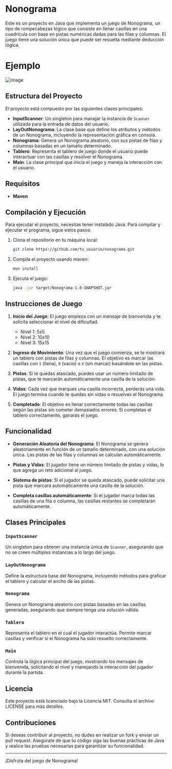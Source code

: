 # Nonograma

Este es un proyecto en Java que implementa un juego de Nonograma, un tipo de rompecabezas lógico que consiste en llenar casillas en una cuadrícula con base en pistas numéricas dadas para las filas y columnas. El juego tiene una solución única que puede ser resuelta mediante deducción lógica.

# Ejemplo

![image](https://github.com/user-attachments/assets/621ef685-ba9a-4b24-8a4f-42eb16f7a2ae)

## Estructura del Proyecto

El proyecto está compuesto por las siguientes clases principales:

- **InputScanner**: Un singleton para manejar la instancia de `Scanner` utilizada para la entrada de datos del usuario.
- **LayOutNonograma**: La clase base que define los atributos y métodos de un Nonograma, incluyendo la representación gráfica en consola.
- **Nonograma**: Genera un Nonograma aleatorio, con sus pistas de filas y columnas basadas en un tamaño determinado.
- **Tablero**: Representa el tablero de juego donde el usuario puede interactuar con las casillas y resolver el Nonograma.
- **Main**: La clase principal que inicia el juego y maneja la interacción con el usuario.

## Requisitos

- **Maven**

## Compilación y Ejecución

Para ejecutar el proyecto, necesitas tener instalado Java. Para compilar y ejecutar el programa, sigue estos pasos:

1. Clona el repositorio en tu máquina local:
    ```bash
    git clone https://github.com/tu_usuario/nonograma.git
    ```

2. Compila el proyecto usando maven:
    ```bash
    mvn install
    ```

3. Ejecuta el juego:
    ```bash
    java -jar target/Nonograma-1.0-SNAPSHOT.jar
    ```

## Instrucciones de Juego

1. **Inicio del Juego**: El juego empieza con un mensaje de bienvenida y te solicita seleccionar el nivel de dificultad.
    - Nivel 1: 5x5
    - Nivel 2: 10x10
    - Nivel 3: 15x15

2. **Ingreso de Movimiento**: Una vez que el juego comienza, se te mostrará un tablero con pistas de filas y columnas. El objetivo es marcar las casillas con `1` (llena), `0` (vacío) o `X` (sin marcar) basándote en las pistas.

3. **Pistas**: Si te quedas atascado, puedes usar un número limitado de pistas, que te marcarán automáticamente una casilla de la solución.

4. **Vidas**: Cada vez que marques una casilla incorrecta, perderás una vida. El juego termina cuando te quedas sin vidas o resuelves el Nonograma.

5. **Completado**: El objetivo es llenar correctamente todas las casillas según las pistas sin cometer demasiados errores. Si completas el tablero correctamente, ganarás el juego.

## Funcionalidad

- **Generación Aleatoria del Nonograma**: El Nonograma se genera aleatoriamente en función de un tamaño determinado, con una solución única. Las pistas de las filas y columnas se calculan automáticamente.

- **Pistas y Vidas**: El jugador tiene un número limitado de pistas y vidas, lo que agrega un reto adicional al juego.

- **Sistema de pistas**: Si el jugador se queda atascado, puede solicitar una pista que marcará automáticamente una casilla de la solución.

- **Completa casillas automáticamente**: Si el jugador marca todas las casillas de una fila o columna, las casillas restantes se completarán automáticamente.

## Clases Principales

### `InputScanner`

Un singleton para obtener una instancia única de `Scanner`, asegurando que no se creen múltiples instancias a lo largo del juego.

### `LayOutNonograma`

Define la estructura base del Nonograma, incluyendo métodos para graficar el tablero y calcular el ancho de las pistas.

### `Nonograma`

Genera un Nonograma aleatorio con pistas basadas en las casillas generadas, asegurando que siempre tenga una solución válida.

### `Tablero`

Representa el tablero en el cual el jugador interactúa. Permite marcar casillas y verificar si el Nonograma ha sido resuelto correctamente.

### `Main`

Controla la lógica principal del juego, mostrando los mensajes de bienvenida, solicitando el nivel y manejando la interacción del jugador durante la partida.

## Licencia

Este proyecto está licenciado bajo la Licencia MIT. Consulta el archivo LICENSE para más detalles.

## Contribuciones

Si deseas contribuir al proyecto, no dudes en realizar un fork y enviar un pull request. Asegúrate de que tu código siga las buenas prácticas de Java y realice las pruebas necesarias para garantizar su funcionalidad.

---

¡Disfruta del juego de Nonograma!
